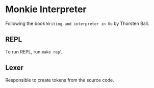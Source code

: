 # Monkie Interpreter
Following the book `Writing and interpreter in Go` by Thorsten Ball.

## REPL
To run REPL, run `make repl`

## Lexer
Responsible to create tokens from the source code.
